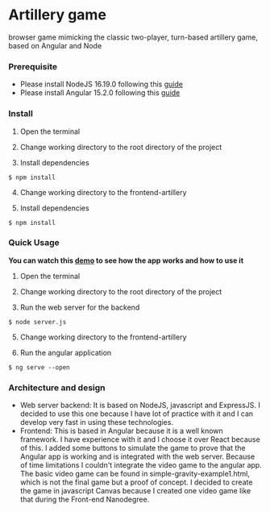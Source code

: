 # Artillery game
browser game mimicking the classic two-player, turn-based artillery game, based on Angular and Node

### Prerequisite

- Please install NodeJS 16.19.0 following this [guide](https://nodejs.org/en/download/)
- Please install Angular 15.2.0 following this [guide](https://angular.io/guide/setup-local)

### Install

1. Open the terminal

2. Change working directory to the root directory of the project

3. Install dependencies

```
$ npm install
```

4. Change working directory to the frontend-artillery

5. Install dependencies

```
$ npm install
```

### Quick Usage

**You can watch this [demo](https://youtu.be/aHbmS6fa5g4) to see how the app works and how to use it**

1. Open the terminal

2. Change working directory to the root directory of the project

3. Run the web server for the backend

```
$ node server.js
```

5. Change working directory to the frontend-artillery

6. Run the angular application

```
$ ng serve --open
```

### Architecture and design

- Web server backend: It is based on NodeJS, javascript and ExpressJS. I decided to use this one because I have lot of practice with it and I can develop very fast in using these technologies.
- Frontend: This is based in Angular because it is a well known framework. I have experience with it and I choose it over React because of this. I added some buttons to simulate the game to prove that the Angular app is working and is integrated with the web server. Because of time limitations I couldn't integrate the video game to the angular app. The basic video game can be found in simple-gravity-example1.html, which is not the final game but a proof of concept. I decided to create the game in javascript Canvas because I created one video game like that during the Front-end Nanodegree.
